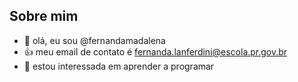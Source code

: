 ## Sobre mim


- 👋 olá, eu sou @fernandamadalena
- 👍 meu email de contato é fernanda.lanferdini@escola.pr.gov.br
- 🌱 estou interessada em aprender a programar


<!---
fernandamadalena/fernandamadalena is a ✨ special ✨ repository because its `README.md` (this file) appears on your GitHub profile.
You can click the Preview link to take a look at your changes.
--->
